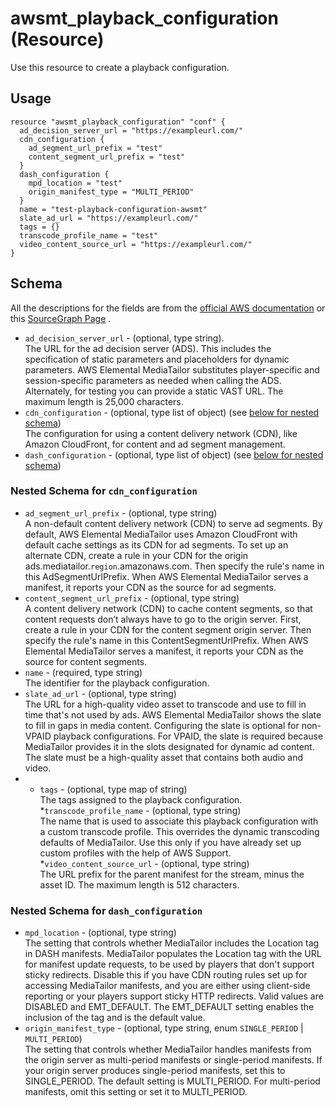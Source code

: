 # awsmt_playback_configuration (Resource)

Use this resource to create a playback configuration.

## Usage

```
resource "awsmt_playback_configuration" "conf" {
  ad_decision_server_url = "https://exampleurl.com/"
  cdn_configuration {
    ad_segment_url_prefix = "test"
    content_segment_url_prefix = "test"
  }
  dash_configuration {
    mpd_location = "test"
    origin_manifest_type = "MULTI_PERIOD"
  }
  name = "test-playback-configuration-awsmt"
  slate_ad_url = "https://exampleurl.com/"
  tags = {}
  transcode_profile_name = "test"
  video_content_source_url = "https://exampleurl.com/"
}
```

## Schema
All the descriptions for the fields are from the [official AWS documentation](https://docs.aws.amazon.com/sdk-for-go/api/service/mediatailor/#MediaTailor.PutPlaybackConfiguration) or this [SourceGraph Page](https://sourcegraph.com/github.com/aws/aws-sdk-go/-/docs/service/mediatailor#PutPlaybackConfigurationInput) .

* `ad_decision_server_url` - (optional, type string). <br/>
  The URL for the ad decision server (ADS). This includes the specification
  of static parameters and placeholders for dynamic parameters. AWS Elemental
  MediaTailor substitutes player-specific and session-specific parameters as
  needed when calling the ADS. Alternately, for testing you can provide a static
  VAST URL. The maximum length is 25,000 characters.
* `cdn_configuration` - (optional, type list of object) (see [below for nested schema](#cdn_conf))<br/>
  The configuration for using a content delivery network (CDN), like Amazon
  CloudFront, for content and ad segment management.
* `dash_configuration` - (optional, type list of object) (see [below for nested schema](#dash_conf))<br/>


<a id="cdn_conf"></a>
### Nested Schema for `cdn_configuration`

* `ad_segment_url_prefix` - (optional, type string)<br/>
  A non-default content delivery network (CDN) to serve ad segments. By default,
  AWS Elemental MediaTailor uses Amazon CloudFront with default cache settings
  as its CDN for ad segments. To set up an alternate CDN, create a rule in
  your CDN for the origin ads.mediatailor.`region`.amazonaws.com. Then specify
  the rule's name in this AdSegmentUrlPrefix. When AWS Elemental MediaTailor
  serves a manifest, it reports your CDN as the source for ad segments.
* `content_segment_url_prefix` - (optional, type string) <br/>
  A content delivery network (CDN) to cache content segments, so that content
  requests don’t always have to go to the origin server. First, create a
  rule in your CDN for the content segment origin server. Then specify the
  rule's name in this ContentSegmentUrlPrefix. When AWS Elemental MediaTailor
  serves a manifest, it reports your CDN as the source for content segments.
* `name` - (required, type string) </br>
  The identifier for the playback configuration.
* `slate_ad_url` - (optional, type string)<br/>
  The URL for a high-quality video asset to transcode and use to fill in time
  that's not used by ads. AWS Elemental MediaTailor shows the slate to fill
  in gaps in media content. Configuring the slate is optional for non-VPAID
  playback configurations. For VPAID, the slate is required because MediaTailor
  provides it in the slots designated for dynamic ad content. The slate must
  be a high-quality asset that contains both audio and video.
* - `tags` - (optional, type map of string)<br/>
  The tags assigned to the playback configuration.
*`transcode_profile_name` - (optional, type string)<br/>
  The name that is used to associate this playback configuration with a custom
  transcode profile. This overrides the dynamic transcoding defaults of MediaTailor.
  Use this only if you have already set up custom profiles with the help of
  AWS Support.
*`video_content_source_url` - (optional, type string)<br/>
  The URL prefix for the parent manifest for the stream, minus the asset ID.
  The maximum length is 512 characters.


<a id="dash_conf"></a>
### Nested Schema for `dash_configuration`

* `mpd_location` - (optional, type string) <br/>
  The setting that controls whether MediaTailor includes the Location tag in
  DASH manifests. MediaTailor populates the Location tag with the URL for manifest
  update requests, to be used by players that don't support sticky redirects.
  Disable this if you have CDN routing rules set up for accessing MediaTailor
  manifests, and you are either using client-side reporting or your players
  support sticky HTTP redirects. Valid values are DISABLED and EMT_DEFAULT.
  The EMT_DEFAULT setting enables the inclusion of the tag and is the default
  value.
* `origin_manifest_type` - (optional, type string, enum `SINGLE_PERIOD` | `MULTI_PERIOD`) <br/>
  The setting that controls whether MediaTailor handles manifests from the
  origin server as multi-period manifests or single-period manifests. If your
  origin server produces single-period manifests, set this to SINGLE_PERIOD.
  The default setting is MULTI_PERIOD. For multi-period manifests, omit this
  setting or set it to MULTI_PERIOD.